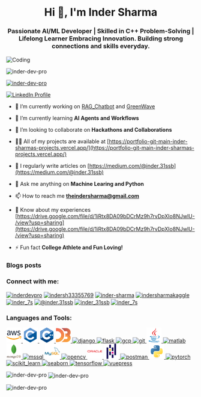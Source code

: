 <h1 align="center">Hi 👋, I'm Inder Sharma</h1>
<h3 align="center">Passionate AI/ML Developer | Skilled in C++ Problem-Solving | Lifelong Learner Embracing Innovation. Building strong connections and skills everyday.</h3>
<img align="center" alt="Coding" widht="300" src="https://miro.medium.com/v2/resize:fit:1400/1*VMmvImch6VU5pc2VktY1uw.gif"> 
<p align="left"> <img src="https://komarev.com/ghpvc/?username=inder-dev-pro&label=Profile%20views&color=0e75b6&style=flat" alt="inder-dev-pro" /> </p>

<p align="left"> <a href="https://github.com/ryo-ma/github-profile-trophy"><img src="https://github-profile-trophy.vercel.app/?username=inder-dev-pro" alt="inder-dev-pro" /></a> </p>

<p align="left">
  <a href="https://linkedin.com/in/inder-sharma" target="blank">
    <img src="https://img.shields.io/badge/LinkedIn-Profile-blue?style=for-the-badge&logo=linkedin" alt="LinkedIn Profile" />
  </a>
</p>

- 🔭 I’m currently working on [RAG_Chatbot](https://github.com/inder-dev-pro/RAG_NOTESBOT) and [GreenWave](https://github.com/inder-dev-pro/GreenWave)

- 🌱 I’m currently learning **AI Agents and Workflows**

- 👯 I’m looking to collaborate on **Hackathons and Collaborations**

- 👨‍💻 All of my projects are available at [https://portfolio-git-main-inder-sharmas-projects.vercel.app/](https://portfolio-git-main-inder-sharmas-projects.vercel.app/)

- 📝 I regularly write articles on [https://medium.com/@inder.31ssb](https://medium.com/@inder.31ssb)

- 💬 Ask me anything on **Machine Learing and Python**

- 📫 How to reach me **theindersharma@gmail.com**

- 📄 Know about my experiences [https://drive.google.com/file/d/1iRtx8DA09bDCrMz9h7rvDpXIo8NJwlU-/view?usp=sharing](https://drive.google.com/file/d/1iRtx8DA09bDCrMz9h7rvDpXIo8NJwlU-/view?usp=sharing)

- ⚡ Fun fact **College Athlete and Fun Loving!**

### Blogs posts 
<!-- BLOG-POST-LIST:START -->
<!-- BLOG-POST-LIST:END -->

<h3 align="left">Connect with me:</h3>
<p align="left">
<a href="https://dev.to/inderdevpro" target="blank"><img align="center" src="https://raw.githubusercontent.com/rahuldkjain/github-profile-readme-generator/master/src/images/icons/Social/devto.svg" alt="inderdevpro" height="30" width="40" /></a>
<a href="https://twitter.com/indersh33355769" target="blank"><img align="center" src="https://raw.githubusercontent.com/rahuldkjain/github-profile-readme-generator/master/src/images/icons/Social/twitter.svg" alt="indersh33355769" height="30" width="40" /></a>
<a href="https://linkedin.com/in/inder-sharma" target="blank"><img align="center" src="https://raw.githubusercontent.com/rahuldkjain/github-profile-readme-generator/master/src/images/icons/Social/linked-in-alt.svg" alt="inder-sharma" height="30" width="40" /></a>
<a href="https://kaggle.com/indersharmakaggle" target="blank"><img align="center" src="https://raw.githubusercontent.com/rahuldkjain/github-profile-readme-generator/master/src/images/icons/Social/kaggle.svg" alt="indersharmakaggle" height="30" width="40" /></a>
<a href="https://instagram.com/inder_7s" target="blank"><img align="center" src="https://raw.githubusercontent.com/rahuldkjain/github-profile-readme-generator/master/src/images/icons/Social/instagram.svg" alt="inder_7s" height="30" width="40" /></a>
<a href="https://medium.com/@inder.31ssb" target="blank"><img align="center" src="https://raw.githubusercontent.com/rahuldkjain/github-profile-readme-generator/master/src/images/icons/Social/medium.svg" alt="@inder.31ssb" height="30" width="40" /></a>
<a href="https://www.hackerrank.com/inder_31ssb" target="blank"><img align="center" src="https://raw.githubusercontent.com/rahuldkjain/github-profile-readme-generator/master/src/images/icons/Social/hackerrank.svg" alt="inder_31ssb" height="30" width="40" /></a>
<a href="https://www.leetcode.com/inder_7s" target="blank"><img align="center" src="https://raw.githubusercontent.com/rahuldkjain/github-profile-readme-generator/master/src/images/icons/Social/leet-code.svg" alt="inder_7s" height="30" width="40" /></a>
</p>

<h3 align="left">Languages and Tools:</h3>
<p align="left"> <a href="https://aws.amazon.com" target="_blank" rel="noreferrer"> <img src="https://raw.githubusercontent.com/devicons/devicon/master/icons/amazonwebservices/amazonwebservices-original-wordmark.svg" alt="aws" width="40" height="40"/> </a> <a href="https://www.cprogramming.com/" target="_blank" rel="noreferrer"> <img src="https://raw.githubusercontent.com/devicons/devicon/master/icons/c/c-original.svg" alt="c" width="40" height="40"/> </a> <a href="https://www.w3schools.com/cpp/" target="_blank" rel="noreferrer"> <img src="https://raw.githubusercontent.com/devicons/devicon/master/icons/cplusplus/cplusplus-original.svg" alt="cplusplus" width="40" height="40"/> </a> <a href="https://d3js.org/" target="_blank" rel="noreferrer"> <img src="https://raw.githubusercontent.com/devicons/devicon/master/icons/d3js/d3js-original.svg" alt="d3js" width="40" height="40"/> </a> <a href="https://www.djangoproject.com/" target="_blank" rel="noreferrer"> <img src="https://cdn.worldvectorlogo.com/logos/django.svg" alt="django" width="40" height="40"/> </a> <a href="https://flask.palletsprojects.com/" target="_blank" rel="noreferrer"> <img src="https://www.vectorlogo.zone/logos/pocoo_flask/pocoo_flask-icon.svg" alt="flask" width="40" height="40"/> </a> <a href="https://cloud.google.com" target="_blank" rel="noreferrer"> <img src="https://www.vectorlogo.zone/logos/google_cloud/google_cloud-icon.svg" alt="gcp" width="40" height="40"/> </a> <a href="https://git-scm.com/" target="_blank" rel="noreferrer"> <img src="https://www.vectorlogo.zone/logos/git-scm/git-scm-icon.svg" alt="git" width="40" height="40"/> </a> <a href="https://www.java.com" target="_blank" rel="noreferrer"> <img src="https://raw.githubusercontent.com/devicons/devicon/master/icons/java/java-original.svg" alt="java" width="40" height="40"/> </a> <a href="https://www.mathworks.com/" target="_blank" rel="noreferrer"> <img src="https://upload.wikimedia.org/wikipedia/commons/2/21/Matlab_Logo.png" alt="matlab" width="40" height="40"/> </a> <a href="https://www.mongodb.com/" target="_blank" rel="noreferrer"> <img src="https://raw.githubusercontent.com/devicons/devicon/master/icons/mongodb/mongodb-original-wordmark.svg" alt="mongodb" width="40" height="40"/> </a> <a href="https://www.microsoft.com/en-us/sql-server" target="_blank" rel="noreferrer"> <img src="https://www.svgrepo.com/show/303229/microsoft-sql-server-logo.svg" alt="mssql" width="40" height="40"/> </a> <a href="https://www.mysql.com/" target="_blank" rel="noreferrer"> <img src="https://raw.githubusercontent.com/devicons/devicon/master/icons/mysql/mysql-original-wordmark.svg" alt="mysql" width="40" height="40"/> </a> <a href="https://opencv.org/" target="_blank" rel="noreferrer"> <img src="https://www.vectorlogo.zone/logos/opencv/opencv-icon.svg" alt="opencv" width="40" height="40"/> </a> <a href="https://www.oracle.com/" target="_blank" rel="noreferrer"> <img src="https://raw.githubusercontent.com/devicons/devicon/master/icons/oracle/oracle-original.svg" alt="oracle" width="40" height="40"/> </a> <a href="https://pandas.pydata.org/" target="_blank" rel="noreferrer"> <img src="https://raw.githubusercontent.com/devicons/devicon/2ae2a900d2f041da66e950e4d48052658d850630/icons/pandas/pandas-original.svg" alt="pandas" width="40" height="40"/> </a> <a href="https://postman.com" target="_blank" rel="noreferrer"> <img src="https://www.vectorlogo.zone/logos/getpostman/getpostman-icon.svg" alt="postman" width="40" height="40"/> </a> <a href="https://www.python.org" target="_blank" rel="noreferrer"> <img src="https://raw.githubusercontent.com/devicons/devicon/master/icons/python/python-original.svg" alt="python" width="40" height="40"/> </a> <a href="https://pytorch.org/" target="_blank" rel="noreferrer"> <img src="https://www.vectorlogo.zone/logos/pytorch/pytorch-icon.svg" alt="pytorch" width="40" height="40"/> </a> <a href="https://scikit-learn.org/" target="_blank" rel="noreferrer"> <img src="https://upload.wikimedia.org/wikipedia/commons/0/05/Scikit_learn_logo_small.svg" alt="scikit_learn" width="40" height="40"/> </a> <a href="https://seaborn.pydata.org/" target="_blank" rel="noreferrer"> <img src="https://seaborn.pydata.org/_images/logo-mark-lightbg.svg" alt="seaborn" width="40" height="40"/> </a> <a href="https://www.tensorflow.org" target="_blank" rel="noreferrer"> <img src="https://www.vectorlogo.zone/logos/tensorflow/tensorflow-icon.svg" alt="tensorflow" width="40" height="40"/> </a> <a href="https://vuepress.vuejs.org/" target="_blank" rel="noreferrer"> <img src="https://raw.githubusercontent.com/AliasIO/wappalyzer/master/src/drivers/webextension/images/icons/VuePress.svg" alt="vuepress" width="40" height="40"/> </a> </p>

<p><img align="left" src="https://github-readme-stats.vercel.app/api/top-langs?username=inder-dev-pro&show_icons=true&locale=en&layout=compact" alt="inder-dev-pro" /></p>

<p>&nbsp;<img align="center" src="https://github-readme-stats.vercel.app/api?username=inder-dev-pro&show_icons=true&locale=en" alt="inder-dev-pro" /></p>

<p><img align="center" src="https://github-readme-streak-stats.herokuapp.com/?user=inder-dev-pro&" alt="inder-dev-pro" /></p>
